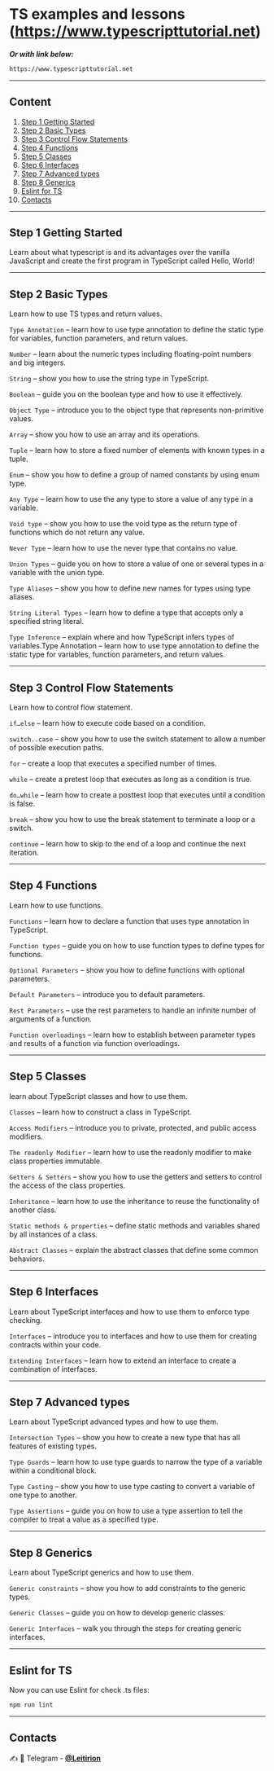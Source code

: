 # TS examples and lessons (https://www.typescripttutorial.net)
___Or with link below:___
```bash
https://www.typescripttutorial.net
```
---------
## Content
1. [Step 1 Getting Started](#Step-1-Getting-Started)
2. [Step 2 Basic Types](#Step-2-Basic-Types)
3. [Step 3 Control Flow Statements](#Step-3-Control-Flow-Statements)
4. [Step 4 Functions](#Step-4-Functions)
5. [Step 5 Classes](#Step-5-Classes)
6. [Step 6 Interfaces](#Step-6-Interfaces)
7. [Step 7 Advanced types](#Step-7-Advanced-types)
8. [Step 8 Generics](#Step-8-Generics)
9. [Eslint for TS](#Eslint-for-TS)
10. [Contacts](#Contacts)

---------
<!-- toc -->
## Step 1 Getting Started

Learn about what typescript is and its advantages over the vanilla JavaScript and create the first program in TypeScript called Hello, World!

---------
<!-- toc -->
## Step 2 Basic Types

Learn how to use TS types and return values.

```Type Annotation``` – learn how to use type annotation to define the static type for variables, function parameters, and return values.

```Number``` – learn about the numeric types including floating-point numbers and big integers.

```String``` – show you how to use the string type in TypeScript.

```Boolean``` – guide you on the boolean type and how to use it effectively.

```Object Type``` – introduce you to the object type that represents non-primitive values.

```Array``` – show you how to use an array and its operations.

```Tuple``` – learn how to store a fixed number of elements with known types in a tuple.

```Enum``` – show you how to define a group of named constants by using enum type.

```Any Type``` – learn how to use the any type to store a value of any type in a variable.

```Void type``` – show you how to use the void type as the return type of functions which do not return any value.

```Never Type``` – learn how to use the never type that contains no value.

```Union Types``` – guide you on how to store a value of one or several types in a variable with the union type.

```Type Aliases``` – show you how to define new names for types using type aliases.

```String Literal Types``` – learn how to define a type that accepts only a specified string literal.

```Type Inference``` – explain where and how TypeScript infers types of variables.Type Annotation – learn how to use type annotation to define the static type for variables, function parameters, and return values.

---------
<!-- toc -->
## Step 3 Control Flow Statements

Learn how to control flow statement.

```if…else``` – learn how to execute code based on a condition.

```switch..case``` – show you how to use the switch statement to allow a number of possible execution paths.

```for``` – create a loop that executes a specified number of times.

```while``` – create a pretest loop that executes as long as a condition is true.

```do…while``` – learn how to create a posttest loop that executes until a condition is false.

```break``` – show you how to use the break statement to terminate a loop or a switch.

```continue``` – learn how to skip to the end of a loop and continue the next iteration.

--------
<!-- toc -->
## Step 4 Functions

Learn how to use functions.

```Functions``` – learn how to declare a function that uses type annotation in TypeScript.

```Function types``` – guide you on how to use function types to define types for functions.

```Optional Parameters``` – show you how to define functions with optional parameters.

```Default Parameters``` – introduce you to default parameters.

```Rest Parameters``` – use the rest parameters to handle an infinite number of arguments of a function.

```Function overloadings``` – learn how to establish between parameter types and results of a function via function overloadings.

---------
<!-- toc -->
## Step 5 Classes
learn about TypeScript classes and how to use them.

```Classes``` – learn how to construct a class in TypeScript.

```Access Modifiers``` – introduce you to private, protected, and public access modifiers.

```The readonly Modifier``` – learn how to use the readonly modifier to make class properties immutable.

```Getters & Setters``` – show you how to use the getters and setters to control the access of the class properties.

```Inheritance``` – learn how to use the inheritance to reuse the functionality of another class.

```Static methods & properties``` – define static methods and variables shared by all instances of a class.

```Abstract Classes``` – explain the abstract classes that define some common behaviors.

---------
<!-- toc -->
## Step 6 Interfaces
Learn about TypeScript interfaces and how to use them to enforce type checking.

```Interfaces``` – introduce you to interfaces and how to use them for creating contracts within your code.

```Extending Interfaces``` – learn how to extend an interface to create a combination of interfaces.


---------
<!-- toc -->
## Step 7 Advanced types
Learn about TypeScript advanced types and how to use them.

```Intersection Types``` – show you how to create a new type that has all features of existing types.

```Type Guards``` – learn how to use type guards to narrow the type of a variable within a conditional block.

```Type Casting``` – show you how to use type casting to convert a variable of one type to another.

```Type Assertions``` – guide you on how to use a type assertion to tell the compiler to treat a value as a specified type.

---------
<!-- toc -->
## Step 8 Generics

Learn about TypeScript generics and how to use them.

```Generic constraints``` – show you how to add constraints to the generic types.

```Generic Classes``` – guide you on how to develop generic classes.

```Generic Interfaces``` – walk you through the steps for creating generic interfaces.

---------
<!-- toc -->
## Eslint for TS

Now you can use Eslint for check .ts files:
```bash
npm run lint
```
---------

## Contacts
:writing_hand: :iphone: Telegram - [**@Leitirion**](https://t.me/leitirion)